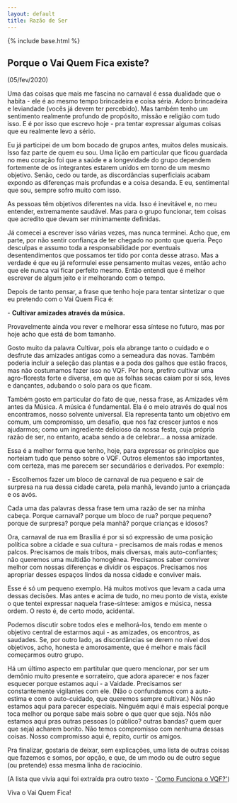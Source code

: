 ```yaml
---
layout: default
title: Razão de Ser
---
```

{% include base.html %}

## Porque o Vai Quem Fica existe?
(05/fev/2020)

Uma das coisas que mais me fascina no carnaval é essa dualidade que o habita - ele é ao mesmo tempo brincadeira e coisa séria. Adoro brincadeira e leviandade (vocês já devem ter percebido). Mas também tenho um sentimento realmente profundo de propósito, missão e religião com tudo isso. E é por isso que escrevo hoje - pra tentar expressar algumas coisas que eu realmente levo a sério.

Eu já participei de um bom bocado de grupos antes, muitos deles musicais. Isso faz parte de quem eu sou. Uma lição em particular que ficou guardada no meu coração foi que a saúde e a longevidade do grupo dependem fortemente de os integrantes estarem unidos em torno de um mesmo objetivo. Senão, cedo ou tarde, as discordâncias superficiais acabam expondo as diferenças mais profundas e a coisa desanda. E eu, sentimental que sou, sempre sofro muito com isso.

As pessoas têm objetivos diferentes na vida. Isso é inevitável e, no meu entender, extremamente saudável. Mas para o grupo funcionar, tem coisas que acredito que devam ser minimamente definidas.

Já comecei a escrever isso várias vezes, mas nunca terminei. Acho que, em parte, por não sentir confiança de ter chegado no ponto que queria. Peço desculpas e assumo toda a responsabilidade por eventuais desentendimentos que possamos ter tido por conta desse atraso. Mas a verdade é que eu já reformulei esse pensamento muitas vezes, então acho que ele nunca vai ficar perfeito mesmo. Então entendi que é melhor escrever de algum jeito e ir melhorando com o tempo.

Depois de tanto pensar, a frase que tenho hoje para tentar sintetizar o que eu pretendo com o Vai Quem Fica é:

\- **Cultivar amizades através da música.**

Provavelmente ainda vou rever e melhorar essa síntese no futuro, mas por hoje acho que está de bom tamanho.

Gosto muito da palavra Cultivar, pois ela abrange tanto o cuidado e o desfrute das amizades antigas como a semeadura das novas. Também poderia incluir a seleção das plantas e a poda dos galhos que estão fracos, mas não costumamos fazer isso no VQF. Por hora, prefiro cultivar uma agro-floresta forte e diversa, em que as folhas secas caiam por si sós, leves e dançantes, adubando o solo para os que ficam.

Também gosto em particular do fato de que, nessa frase, as Amizades vêm antes da Música. A música é fundamental. Ela é o meio através do qual nos encontramos, nosso solvente universal. Ela representa tanto um objetivo em comum, um compromisso, um desafio, que nos faz crescer juntos e nos ajudarmos; como um ingrediente delicioso da nossa festa, cuja própria razão de ser, no entanto, acaba sendo a de celebrar... a nossa amizade.

Essa é a melhor forma que tenho, hoje, para expressar os princípios que norteiam tudo que penso sobre o VQF. Outros elementos são importantes, com certeza, mas me parecem ser secundários e derivados. Por exemplo:

\- Escolhemos fazer um bloco de carnaval de rua pequeno e sair de surpresa na rua dessa cidade careta, pela manhã, levando junto a criançada e os avós.

Cada uma das palavras dessa frase tem uma razão de ser na minha cabeça. Porque carnaval? porque um bloco de rua? porque pequeno? porque de surpresa? porque pela manhã? porque crianças e idosos?

Ora, carnaval de rua em Brasília é por si só expressão de uma posição política sobre a cidade e sua cultura - precisamos de mais rodas e menos palcos. Precisamos de mais tribos, mais diversas, mais auto-confiantes; não queremos uma multidão homogênea. Precisamos saber conviver melhor com nossas diferenças e dividir os espaços. Precisamos nos apropriar desses espaços lindos da nossa cidade e conviver mais.

Esse é só um pequeno exemplo. Há muitos motivos que levam a cada uma dessas decisões. Mas antes e acima de tudo, no meu ponto de vista, existe o que tentei expressar naquela frase-síntese: amigos e música, nessa ordem. O resto é, de certo modo, acidental.

Podemos discutir sobre todos eles e melhorá-los, tendo em mente o objetivo central de estarmos aqui - as amizades, os encontros, as saudades. Se, por outro lado, as discordâncias se derem no nível dos objetivos, acho, honesta e amorosamente, que é melhor e mais fácil começarmos outro grupo.

Há um último aspecto em partitular que quero mencionar, por ser um demônio muito presente e sorrateiro, que adora aparecer e nos fazer esquecer porque estamos aqui - a Vaidade. Precisamos ser constantemente vigilantes com ele. (Não o confundamos com a auto-estima e com o auto-cuidado, que queremos sempre cultivar.) Nós não estamos aqui para parecer especiais. Ninguém aqui é mais especial porque toca melhor ou porque sabe mais sobre o que quer que seja. Nós não estamos aqui pras outras pessoas (o público? outras bandas? quem quer que seja) acharem bonito. Não temos compromisso com nenhuma dessas coisas. Nosso compromisso aqui é, repito, curtir os amigos.

Pra finalizar, gostaria de deixar, sem explicações, uma lista de outras coisas que fazemos e somos, por opção, e que, de um modo ou de outro segue (ou pretende) essa mesma linha de raciocínio.

(A lista que vivia aqui foi extraída pra outro texto - ['Como Funciona o VQF?'](/como))

Viva o Vai Quem Fica!

<br/>
<br/>
<br/>
<br/>
